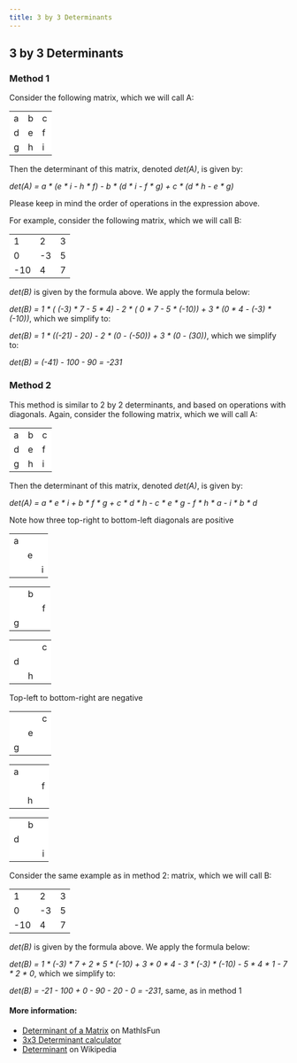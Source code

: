 ```yaml
---
title: 3 by 3 Determinants
---
```

## 3 by 3 Determinants
### Method 1
Consider the following matrix, which we will call A:

<table>
  <tr>
    <td style="background-color: white">a</td>
    <td style="background-color: white">b</td>
    <td style="background-color: white">c</td>
  </tr>
  <tr>
    <td style="background-color: white">d</td>
    <td style="background-color: white">e</td>
    <td style="background-color: white">f</td>
  </tr>
  <tr>
    <td style="background-color: white">g</td>
    <td style="background-color: white">h</td>
    <td style="background-color: white">i</td>
  </tr>
</table>

Then the determinant of this matrix, denoted <em>det(A)</em>, is given by:

<em>det(A) = a * (e * i - h * f) - b * (d * i - f * g) + c * (d * h - e * g)</em>

Please keep in mind the order of operations in the expression above.

For example, consider the following matrix, which we will call B:

<table>
  <tr>
    <td style="background-color: white">1</td>
    <td style="background-color: white">2</td>
    <td style="background-color: white">3</td>
  </tr>
  <tr>
    <td style="background-color: white">0</td>
    <td style="background-color: white">-3</td>
    <td style="background-color: white">5</td>
  </tr>
  <tr>
    <td style="background-color: white">-10</td>
    <td style="background-color: white">4</td>
    <td style="background-color: white">7</td>
  </tr>
</table>

<em>det(B)</em> is given by the formula above. We apply the formula below:

<em>det(B) = 1 * ( (-3) * 7 - 5 * 4) - 2 * ( 0 * 7 - 5 * (-10)) + 3 * (0 * 4 - (-3) * (-10))</em>, which we simplify to:

<em>det(B) = 1 * ((-21) - 20) - 2 * (0 - (-50)) + 3 * (0 - (30))</em>, which we simplify to:

<em>det(B) = (-41) - 100 - 90 = -231</em>

### Method 2
This method is similar to 2 by 2 determinants, and based on operations with diagonals. 
Again, consider the following matrix, which we will call A:

<table>
  <tr>
    <td style="background-color: white">a</td>
    <td style="background-color: white">b</td>
    <td style="background-color: white">c</td>
  </tr>
  <tr>
    <td style="background-color: white">d</td>
    <td style="background-color: white">e</td>
    <td style="background-color: white">f</td>
  </tr>
  <tr>
    <td style="background-color: white">g</td>
    <td style="background-color: white">h</td>
    <td style="background-color: white">i</td>
  </tr>
</table>

Then the determinant of this matrix, denoted <em>det(A)</em>, is given by:

<em>det(A) = a * e * i + b * f * g + c * d * h - c * e * g - f * h * a - i * b * d</em>

Note how three top-right to bottom-left diagonals are positive

<table>
  <tr>
    <td style="background-color: white">a</td>
    <td style="background-color: white"> </td>
    <td style="background-color: white"> </td>
  </tr>
  <tr>
    <td style="background-color: white"> </td>
    <td style="background-color: white">e</td>
    <td style="background-color: white"> </td>
  </tr>
  <tr>
    <td style="background-color: white"> </td>
    <td style="background-color: white"> </td>
    <td style="background-color: white">i</td>
  </tr>
</table>

<table>
  <tr>
    <td style="background-color: white"> </td>
    <td style="background-color: white">b</td>
    <td style="background-color: white"> </td>
  </tr>
  <tr>
    <td style="background-color: white"> </td>
    <td style="background-color: white"> </td>
    <td style="background-color: white">f</td>
  </tr>
  <tr>
    <td style="background-color: white">g</td>
    <td style="background-color: white"> </td>
    <td style="background-color: white"> </td>
  </tr>
</table>

<table>
  <tr>
    <td style="background-color: white"> </td>
    <td style="background-color: white"> </td>
    <td style="background-color: white">c</td>
  </tr>
  <tr>
    <td style="background-color: white">d</td>
    <td style="background-color: white"> </td>
    <td style="background-color: white"> </td>
  </tr>
  <tr>
    <td style="background-color: white"> </td>
    <td style="background-color: white">h</td>
    <td style="background-color: white"> </td>
  </tr>
</table>

Top-left to bottom-right are negative

<table>
  <tr>
    <td style="background-color: white"> </td>
    <td style="background-color: white"> </td>
    <td style="background-color: white">c</td>
  </tr>
  <tr>
    <td style="background-color: white"> </td>
    <td style="background-color: white">e</td>
    <td style="background-color: white"> </td>
  </tr>
  <tr>
    <td style="background-color: white">g</td>
    <td style="background-color: white"> </td>
    <td style="background-color: white"> </td>
  </tr>
</table>

<table>
  <tr>
    <td style="background-color: white">a</td>
    <td style="background-color: white"> </td>
    <td style="background-color: white"> </td>
  </tr>
  <tr>
    <td style="background-color: white"> </td>
    <td style="background-color: white"> </td>
    <td style="background-color: white">f</td>
  </tr>
  <tr>
    <td style="background-color: white"> </td>
    <td style="background-color: white">h</td>
    <td style="background-color: white"> </td>
  </tr>
</table>

<table>
  <tr>
    <td style="background-color: white"> </td>
    <td style="background-color: white">b</td>
    <td style="background-color: white"> </td>
  </tr>
  <tr>
    <td style="background-color: white">d</td>
    <td style="background-color: white"> </td>
    <td style="background-color: white"> </td>
  </tr>
  <tr>
    <td style="background-color: white"> </td>
    <td style="background-color: white"> </td>
    <td style="background-color: white">i</td>
  </tr>
</table>

Consider the same example as in method 2: matrix, which we will call B:

<table>
  <tr>
    <td style="background-color: white">1</td>
    <td style="background-color: white">2</td>
    <td style="background-color: white">3</td>
  </tr>
  <tr>
    <td style="background-color: white">0</td>
    <td style="background-color: white">-3</td>
    <td style="background-color: white">5</td>
  </tr>
  <tr>
    <td style="background-color: white">-10</td>
    <td style="background-color: white">4</td>
    <td style="background-color: white">7</td>
  </tr>
</table>

<em>det(B)</em> is given by the formula above. We apply the formula below:

<em>det(B) = 1 * (-3) * 7 + 2 * 5 * (-10) + 3 * 0 * 4 - 3 * (-3) * (-10) - 5 * 4 * 1 - 7 * 2 * 0</em>, which we simplify to:

<em>det(B) = -21 - 100 + 0 - 90 - 20 - 0 = -231</em>, same, as in method 1


#### More information:
 * [Determinant of a Matrix](https://www.mathsisfun.com/algebra/matrix-determinant.html) on MathIsFun
 * [3x3 Determinant calculator](http://www.wolframalpha.com/widgets/view.jsp?id=7fcb0a2c0f0f41d9f4454ac2d8ed7ad6)
 * [Determinant](https://en.wikipedia.org/wiki/Determinant) on Wikipedia
